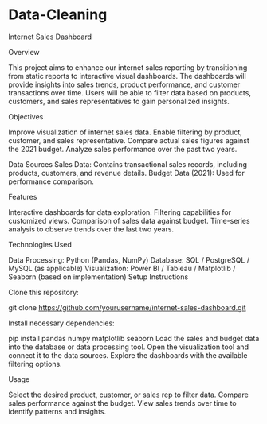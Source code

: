 # Data-Cleaning

Internet Sales Dashboard

Overview

This project aims to enhance our internet sales reporting by transitioning from static reports to interactive visual dashboards. The dashboards will provide insights into sales trends, product performance, and customer transactions over time. Users will be able to filter data based on products, customers, and sales representatives to gain personalized insights.

Objectives

Improve visualization of internet sales data.
Enable filtering by product, customer, and sales representative.
Compare actual sales figures against the 2021 budget.
Analyze sales performance over the past two years.

Data Sources
Sales Data: Contains transactional sales records, including products, customers, and revenue details.
Budget Data (2021): Used for performance comparison.

Features

Interactive dashboards for data exploration.
Filtering capabilities for customized views.
Comparison of sales data against budget.
Time-series analysis to observe trends over the last two years.

Technologies Used

Data Processing: Python (Pandas, NumPy)
Database: SQL / PostgreSQL / MySQL (as applicable)
Visualization: Power BI / Tableau / Matplotlib / Seaborn (based on implementation)
Setup Instructions

Clone this repository:

git clone https://github.com/yourusername/internet-sales-dashboard.git

Install necessary dependencies:

pip install pandas numpy matplotlib seaborn
Load the sales and budget data into the database or data processing tool.
Open the visualization tool and connect it to the data sources.
Explore the dashboards with the available filtering options.

Usage

Select the desired product, customer, or sales rep to filter data.
Compare sales performance against the budget.
View sales trends over time to identify patterns and insights.
